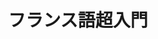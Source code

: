 ---
title: "フランス語超入門" 
publishDate: 2025-08-26
excerpt: "最終講　終わりに"
image: '~/assets/images/tlex.png'
category: "フランス語超入門"
tags:
- フランス語
---